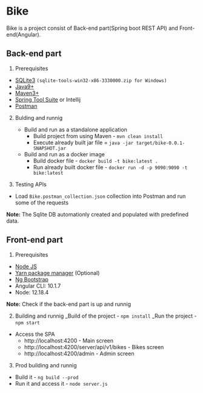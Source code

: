 # Bike
Bike is a project consist of Back-end part(Spring boot REST API) and Front-end(Angular). 

## Back-end part
1. Prerequisites
- [SQLite3](https://www.sqlite.org/download.html) `(sqlite-tools-win32-x86-3330000.zip for Windows)`
- [Java9+](https://adoptopenjdk.net/)
- [Maven3+](https://maven.apache.org/download.cgi)
- [Spring Tool Suite](https://spring.io/tools) or Intellij
- [Postman](https://www.postman.com/downloads/)

2. Bulding and runnig
   - Build and run as a standalone application
     - Build project from using Maven - `mvn clean install`
     - Execute already built jar file = `java -jar target/bike-0.0.1-SNAPSHOT.jar`
   - Build and run as a docker image
     -  Build docker file - `docker build -t bike:latest .`
     -  Run already built docker file - `docker run -d -p 9090:9090 -t bike:latest`


3. Testing APIs
- Load `Bike.postman_collection.json` collection into Postman and run some of the requests

**Note:** The Sqlite DB automationly created and populated with predefined data.

## Front-end part
1. Prerequisites
- [Node JS](https://nodejs.org/en/)
- [Yarn package manager](https://classic.yarnpkg.com/en/docs/install) (Optional)
- [Ng Bootstrap](https://ng-bootstrap.github.io/#/homeinstall)
- Angular CLI: 10.1.7
- Node: 12.18.4


**Note:** Check if the back-end part is up and runnig

2. Building and runnig
   _Build of the project - `npm install`
   _Run the project - `npm start`

- Access the SPA
  - http://localhost:4200 - Main screen
  - http://localhost:4200/server/api/v1/bikes - Bikes screen
  - http://localhost:4200/admin - Admin screen
  
3. Prod building and runnig
- Build it - `ng build --prod`
- Run it and access it - `node server.js`
